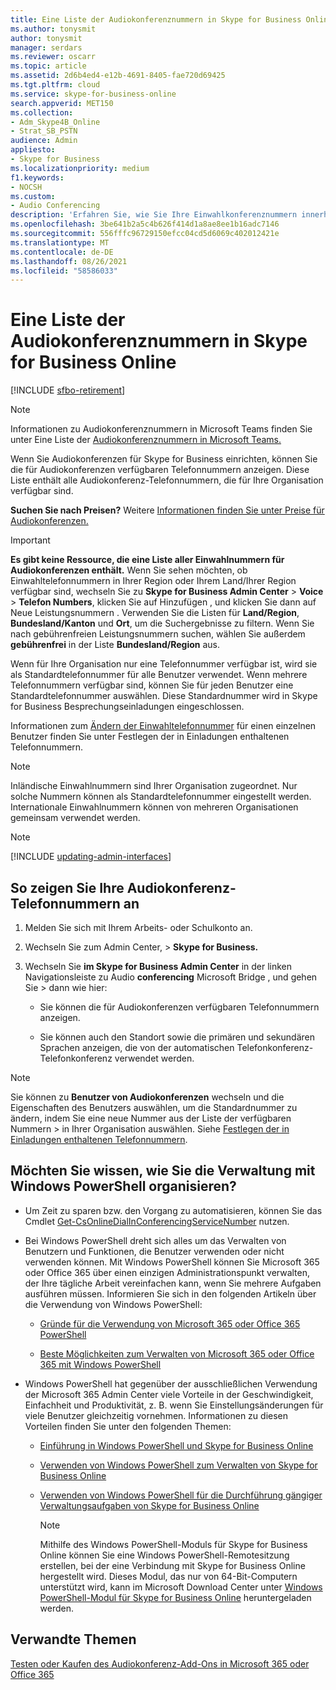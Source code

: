 ```yaml
---
title: Eine Liste der Audiokonferenznummern in Skype for Business Online
ms.author: tonysmit
author: tonysmit
manager: serdars
ms.reviewer: oscarr
ms.topic: article
ms.assetid: 2d6b4ed4-e12b-4691-8405-fae720d69425
ms.tgt.pltfrm: cloud
ms.service: skype-for-business-online
search.appverid: MET150
ms.collection:
- Adm_Skype4B_Online
- Strat_SB_PSTN
audience: Admin
appliesto:
- Skype for Business
ms.localizationpriority: medium
f1.keywords:
- NOCSH
ms.custom:
- Audio Conferencing
description: 'Erfahren Sie, wie Sie Ihre Einwahlkonferenznummern innerhalb von Skype for Business online suchen. '
ms.openlocfilehash: 3be641b2a5c4b626f414d1a8ae8ee1b16adc7146
ms.sourcegitcommit: 556fffc96729150efcc04cd5d6069c402012421e
ms.translationtype: MT
ms.contentlocale: de-DE
ms.lasthandoff: 08/26/2021
ms.locfileid: "58586033"
---
```

# <a name="see-a-list-of-audio-conferencing-numbers-in-skype-for-business-online"></a>Eine Liste der Audiokonferenznummern in Skype for Business Online

[!INCLUDE [sfbo-retirement](../../Hub/includes/sfbo-retirement.md)]

> [!NOTE]
> Informationen zu Audiokonferenznummern in Microsoft Teams finden Sie unter Eine Liste der [Audiokonferenznummern in Microsoft Teams.](/MicrosoftTeams/see-a-list-of-audio-conferencing-numbers-in-teams)

Wenn Sie Audiokonferenzen für Skype for Business einrichten, können Sie die für Audiokonferenzen verfügbaren Telefonnummern anzeigen. Diese Liste enthält alle Audiokonferenz-Telefonnummern, die für Ihre Organisation verfügbar sind.
  
 **Suchen Sie nach Preisen?** Weitere [Informationen finden Sie unter Preise für Audiokonferenzen.](https://products.office.com/skype-for-business/audio-conferencing#Requirements)
  
> [!IMPORTANT]
> **Es gibt keine Ressource, die eine Liste aller Einwahlnummern für Audiokonferenzen enthält.** Wenn Sie sehen möchten, ob Einwahltelefonnummern in Ihrer Region oder Ihrem Land/Ihrer Region verfügbar sind, wechseln Sie zu **Skype for Business Admin Center**  >  **Voice**  >  **Telefon Numbers**,  klicken Sie auf Hinzufügen , und klicken Sie dann auf Neue Leistungsnummern . Verwenden Sie die Listen für **Land/Region**, **Bundesland/Kanton** und **Ort**, um die Suchergebnisse zu filtern. Wenn Sie nach gebührenfreien Leistungsnummern suchen, wählen Sie außerdem **gebührenfrei** in der Liste **Bundesland/Region** aus.
  
Wenn für Ihre Organisation nur eine Telefonnummer verfügbar ist, wird sie als Standardtelefonnummer für alle Benutzer verwendet. Wenn mehrere Telefonnummern verfügbar sind, können Sie für jeden Benutzer eine Standardtelefonnummer auswählen. Diese Standardnummer wird in Skype for Business Besprechungseinladungen eingeschlossen.
  
Informationen zum [Ändern der Einwahltelefonnummer](set-the-phone-numbers-included-on-invites.md) für einen einzelnen Benutzer finden Sie unter Festlegen der in Einladungen enthaltenen Telefonnummern.
  
> [!NOTE]
> Inländische Einwahlnummern sind Ihrer Organisation zugeordnet. Nur solche Nummern können als Standardtelefonnummer eingestellt werden. Internationale Einwahlnummern können von mehreren Organisationen gemeinsam verwendet werden. 

> [!NOTE]
> [!INCLUDE [updating-admin-interfaces](../includes/updating-admin-interfaces.md)]

## <a name="to-view-your-audio-conferencing-phone-numbers"></a>So zeigen Sie Ihre Audiokonferenz-Telefonnummern an

1. Melden Sie sich mit Ihrem Arbeits- oder Schulkonto an.
    
2. Wechseln Sie zum Admin Center, > **Skype for Business.**
    
3. Wechseln Sie **im Skype for Business Admin Center** in der linken Navigationsleiste zu Audio **conferencing** Microsoft Bridge , und gehen Sie  >  dann wie hier:
    
   - Sie können die für Audiokonferenzen verfügbaren Telefonnummern anzeigen.
    
   - Sie können auch den Standort sowie die primären und sekundären Sprachen anzeigen, die von der automatischen Telefonkonferenz-Telefonkonferenz verwendet werden.
    
> [!NOTE]
> Sie können zu **Benutzer von Audiokonferenzen** wechseln und die Eigenschaften des Benutzers auswählen, um die Standardnummer zu ändern, indem Sie eine neue Nummer aus der Liste der verfügbaren Nummern  >   in Ihrer Organisation auswählen. Siehe [Festlegen der in Einladungen enthaltenen Telefonnummern](set-the-phone-numbers-included-on-invites.md). 

  
## <a name="want-to-know-how-to-manage-with-windows-powershell"></a>Möchten Sie wissen, wie Sie die Verwaltung mit Windows PowerShell organisieren?

- Um Zeit zu sparen bzw. den Vorgang zu automatisieren, können Sie das Cmdlet [Get-CsOnlineDialInConferencingServiceNumber](/powershell/module/skype/Get-CsOnlineDialInConferencingServiceNumber) nutzen.
    
- Bei Windows PowerShell dreht sich alles um das Verwalten von Benutzern und Funktionen, die Benutzer verwenden oder nicht verwenden können. Mit Windows PowerShell können Sie Microsoft 365 oder Office 365 über einen einzigen Administrationspunkt verwalten, der Ihre tägliche Arbeit vereinfachen kann, wenn Sie mehrere Aufgaben ausführen müssen. Informieren Sie sich in den folgenden Artikeln über die Verwendung von Windows PowerShell:
    
  - [Gründe für die Verwendung von Microsoft 365 oder Office 365 PowerShell](/microsoft-365/enterprise/why-you-need-to-use-microsoft-365-powershell)
    
  - [Beste Möglichkeiten zum Verwalten von Microsoft 365 oder Office 365 mit Windows PowerShell](/previous-versions//dn568025(v=technet.10))
    
- Windows PowerShell hat gegenüber der ausschließlichen Verwendung der Microsoft 365 Admin Center viele Vorteile in der Geschwindigkeit, Einfachheit und Produktivität, z. B. wenn Sie Einstellungsänderungen für viele Benutzer gleichzeitig vornehmen. Informationen zu diesen Vorteilen finden Sie unter den folgenden Themen:
    
  - [Einführung in Windows PowerShell und Skype for Business Online](../set-up-your-computer-for-windows-powershell/set-up-your-computer-for-windows-powershell.md)
    
  - [Verwenden von Windows PowerShell zum Verwalten von Skype for Business Online](../set-up-your-computer-for-windows-powershell/set-up-your-computer-for-windows-powershell.md)
    
  - [Verwenden von Windows PowerShell für die Durchführung gängiger Verwaltungsaufgaben von Skype for Business Online](../set-up-your-computer-for-windows-powershell/set-up-your-computer-for-windows-powershell.md)
    
    > [!NOTE]
    > Mithilfe des Windows PowerShell-Moduls für Skype for Business Online können Sie eine Windows PowerShell-Remotesitzung erstellen, bei der eine Verbindung mit Skype for Business Online hergestellt wird. Dieses Modul, das nur von 64-Bit-Computern unterstützt wird, kann im Microsoft Download Center unter [Windows PowerShell-Modul für Skype for Business Online](https://go.microsoft.com/fwlink/?LinkId=294688) heruntergeladen werden.
  
## <a name="related-topics"></a>Verwandte Themen

[Testen oder Kaufen des Audiokonferenz-Add-Ons in Microsoft 365 oder Office 365](../audio-conferencing-in-office-365/try-or-purchase-audio-conferencing-in-office-365.md)
